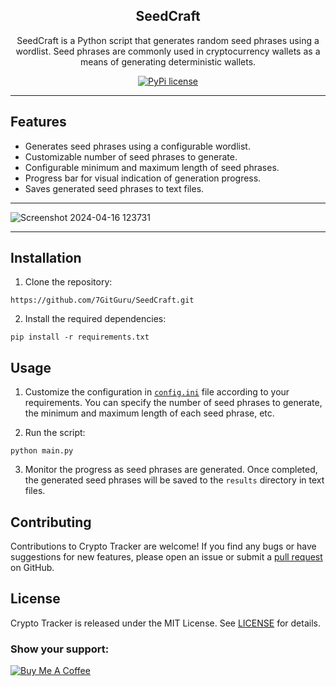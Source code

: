 <h2 align="center">
  SeedCraft<br/>

</h2>

<p align="center">
 SeedCraft is a Python script that generates random seed phrases using a wordlist. Seed phrases are commonly used in cryptocurrency wallets as a means of generating deterministic wallets.
</p>

<div align="center">

[![PyPi license](https://badgen.net/pypi/license/pip/)](https://pypi.org/project/coinprice/)


</div>

---
## Features

- Generates seed phrases using a configurable wordlist.
- Customizable number of seed phrases to generate.
- Configurable minimum and maximum length of seed phrases.
- Progress bar for visual indication of generation progress.
- Saves generated seed phrases to text files.

--- 

![Screenshot 2024-04-16 123731](https://github.com/7GitGuru/crypto-tracker/assets/154711952/eb28cc61-5175-43ea-a0f9-f638b5a08f23)

----

## Installation

1. Clone the repository:

```
https://github.com/7GitGuru/SeedCraft.git
```

2. Install the required dependencies:

```
pip install -r requirements.txt
```

## Usage

1. Customize the configuration in [`config.ini`](https://github.com/7GitGuru/SeedCraft/blob/main/config/config.ini) file according to your requirements. You can specify the number of seed phrases to generate, the minimum and maximum length of each seed phrase, etc.

2. Run the script:

```
python main.py
```

3. Monitor the progress as seed phrases are generated. Once completed, the generated seed phrases will be saved to the `results` directory in text files.


## Contributing

Contributions to Crypto Tracker are welcome! If you find any bugs or have suggestions for new features, please open an issue or submit a [pull request](https://github.com/7GitGuru/SeedCraft/pulls) on GitHub.

## License

Crypto Tracker is released under the MIT License. See [LICENSE](https://github.com/7GitGuru/SeedCraft/blob/main/LICENSE) for details.

### Show your support:

[![Buy Me A Coffee](https://www.buymeacoffee.com/assets/img/custom_images/orange_img.png)](https://www.buymeacoffee.com/bohd4n)
